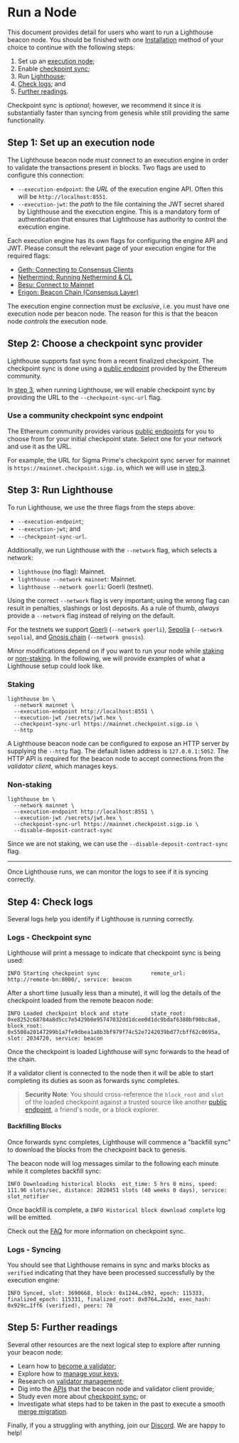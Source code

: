 # Run a Node

This document provides detail for users who want to run a Lighthouse beacon node.
You should be finished with one [Installation](./installation.md) method of your choice to continue with the following steps:

1. Set up an [execution node](#step-1-set-up-an-execution-node);
1. Enable [checkpoint sync](#step-2-choose-a-checkpoint-sync-provider);
1. Run [Lighthouse](#step-3-run-lighthouse);
1. [Check logs](#step-4-check-logs); and
1. [Further readings](#step-5-further-readings).

Checkpoint sync is *optional*; however, we recommend it since it is substantially faster
than syncing from genesis while still providing the same functionality.

## Step 1: Set up an execution node

The Lighthouse beacon node *must* connect to an execution engine in order to validate the transactions
present in blocks. Two flags are used to configure this connection:

- `--execution-endpoint`: the *URL* of the execution engine API. Often this will be
  `http://localhost:8551`.
- `--execution-jwt`: the *path* to the file containing the JWT secret shared by Lighthouse and the
  execution engine. This is a mandatory form of authentication that ensures that Lighthouse
has authority to control the execution engine.

Each execution engine has its own flags for configuring the engine API and JWT.
Please consult the relevant page of your execution engine for the required flags:

- [Geth: Connecting to Consensus Clients](https://geth.ethereum.org/docs/interface/consensus-clients)
- [Nethermind: Running Nethermind & CL](https://docs.nethermind.io/nethermind/first-steps-with-nethermind/running-nethermind-post-merge)
- [Besu: Connect to Mainnet](https://besu.hyperledger.org/en/stable/public-networks/get-started/connect/mainnet/)
- [Erigon: Beacon Chain (Consensus Layer)](https://github.com/ledgerwatch/erigon#beacon-chain-consensus-layer)

The execution engine connection must be *exclusive*, i.e. you must have one execution node
per beacon node. The reason for this is that the beacon node _controls_ the execution node.

## Step 2: Choose a checkpoint sync provider

Lighthouse supports fast sync from a recent finalized checkpoint.
The checkpoint sync is done using a [public endpoint](#use-a-community-checkpoint-sync-endpoint)
provided by the Ethereum community.

In [step 3](#step-3-run-lighthouse), when running Lighthouse,
we will enable checkpoint sync by providing the URL to the `--checkpoint-sync-url` flag.

### Use a community checkpoint sync endpoint

The Ethereum community provides various [public endpoints](https://eth-clients.github.io/checkpoint-sync-endpoints/) for you to choose from for your initial checkpoint state. Select one for your network and use it as the URL.

For example, the URL for Sigma Prime's checkpoint sync server for mainnet is `https://mainnet.checkpoint.sigp.io`,
which we will use in [step 3](#step-3-run-lighthouse).

## Step 3: Run Lighthouse

To run Lighthouse, we use the three flags from the steps above:
- `--execution-endpoint`;
- `--execution-jwt`; and
- `--checkpoint-sync-url`.

Additionally, we run Lighthouse with the `--network` flag, which selects a network:

- `lighthouse` (no flag): Mainnet.
- `lighthouse --network mainnet`: Mainnet.
- `lighthouse --network goerli`: Goerli (testnet).

Using the correct `--network` flag is very important; using the wrong flag can
result in penalties, slashings or lost deposits. As a rule of thumb, *always*
provide a `--network` flag instead of relying on the default.

For the testnets we support [Goerli](https://goerli.net/) (`--network goerli`),
[Sepolia](https://sepolia.dev/) (`--network sepolia`), and [Gnosis chain](https://www.gnosis.io/) (`--network gnosis`).

Minor modifications depend on if you want to run your node while [staking](#staking) or [non-staking](#non-staking).
In the following, we will provide examples of what a Lighthouse setup could look like.

### Staking

```
lighthouse bn \
  --network mainnet \
  --execution-endpoint http://localhost:8551 \
  --execution-jwt /secrets/jwt.hex \
  --checkpoint-sync-url https://mainnet.checkpoint.sigp.io \
  --http
```

A Lighthouse beacon node can be configured to expose an HTTP server by supplying the `--http` flag.
The default listen address is `127.0.0.1:5052`.
The HTTP API is required for the beacon node to accept connections from the *validator client*, which manages keys.

### Non-staking

``` 
lighthouse bn \
  --network mainnet \
  --execution-endpoint http://localhost:8551 \
  --execution-jwt /secrets/jwt.hex \
  --checkpoint-sync-url https://mainnet.checkpoint.sigp.io \
  --disable-deposit-contract-sync
```

Since we are not staking, we can use the `--disable-deposit-contract-sync` flag.

---

Once Lighthouse runs, we can monitor the logs to see if it is syncing correctly.

## Step 4: Check logs
Several logs help you identify if Lighthouse is running correctly. 

### Logs - Checkpoint sync
Lighthouse will print a message to indicate that checkpoint sync is being used:

```
INFO Starting checkpoint sync                remote_url: http://remote-bn:8000/, service: beacon
```

After a short time (usually less than a minute), it will log the details of the checkpoint
loaded from the remote beacon node:

```
INFO Loaded checkpoint block and state       state_root: 0xe8252c68784a8d5cc7e5429b0e95747032dd1dcee0d1dc9bdaf6380bf90bc8a6, block_root: 0x5508a20147299b1a7fe9dbea1a8b3bf979f74c52e7242039bd77cbff62c0695a, slot: 2034720, service: beacon
```

Once the checkpoint is loaded Lighthouse will sync forwards to the head of the chain.

If a validator client is connected to the node then it will be able to start completing its duties
as soon as forwards sync completes.

> **Security Note**: You should cross-reference the `block_root` and `slot` of the loaded checkpoint
> against a trusted source like another [public endpoint](https://eth-clients.github.io/checkpoint-sync-endpoints/),
> a friend's node, or a block explorer.

#### Backfilling Blocks

Once forwards sync completes, Lighthouse will commence a "backfill sync" to download the blocks
from the checkpoint back to genesis.

The beacon node will log messages similar to the following each minute while it completes backfill
sync:

```
INFO Downloading historical blocks  est_time: 5 hrs 0 mins, speed: 111.96 slots/sec, distance: 2020451 slots (40 weeks 0 days), service: slot_notifier
```

Once backfill is complete, a `INFO Historical block download complete` log will be emitted.

Check out the [FAQ](./checkpoint-sync.md#faq) for more information on checkpoint sync.

### Logs - Syncing

You should see that Lighthouse remains in sync and marks blocks
as `verified` indicating that they have been processed successfully by the execution engine:

```
INFO Synced, slot: 3690668, block: 0x1244…cb92, epoch: 115333, finalized_epoch: 115331, finalized_root: 0x0764…2a3d, exec_hash: 0x929c…1ff6 (verified), peers: 78
```


## Step 5: Further readings

Several other resources are the next logical step to explore after running your beacon node: 

- Learn how to [become a validator](./mainnet-validator.md);
- Explore how to [manage your keys](./key-management.md);
- Research on [validator management](./validator-management.md);
- Dig into the [APIs](./api.md) that the beacon node and validator client provide;
- Study even more about [checkpoint sync](./checkpoint-sync.md); or
- Investigate what steps had to be taken in the past to execute a smooth [merge migration](./merge-migration.md).

Finally, if you a struggling with anything, join our [Discord](https://discord.gg/cyAszAh). We are happy to help!